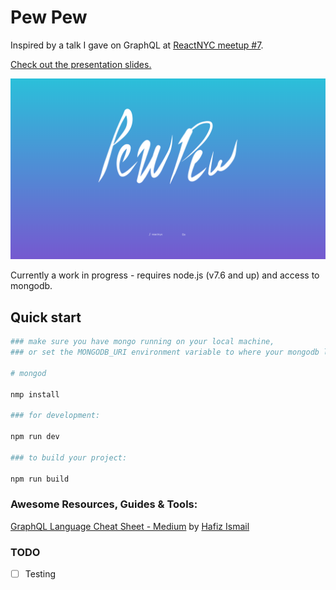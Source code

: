 # Pew Pew
Inspired by a talk I gave on GraphQL at [ReactNYC meetup \#7][meetup].

[Check out the presentation slides.][slides]

![welcome home][landing]

Currently a work in progress - requires node.js (v7.6 and up) and access to mongodb.

## Quick start
```bash
### make sure you have mongo running on your local machine,
### or set the MONGODB_URI environment variable to where your mongodb lives.

# mongod

nmp install

### for development:

npm run dev

### to build your project:

npm run build
```

### Awesome Resources, Guides & Tools:
[GraphQL Language Cheat Sheet - Medium](https://wehavefaces.net/graphql-shorthand-notation-cheatsheet-17cd715861b6) by [Hafiz Ismail](https://wehavefaces.net/@sogko)

### TODO
- [ ] Testing

[meetup]: https://www.meetup.com/ReactNYC/events/240619695/
[slides]: http://slides.com/michaeltobia/graphql/
[heroku]: https://pew-pew-pew.herokuapp.com/

[landing]: https://github.com/Francois-Esquire/pewpew/raw/master/assets/screenshots/home.png "landing page"
